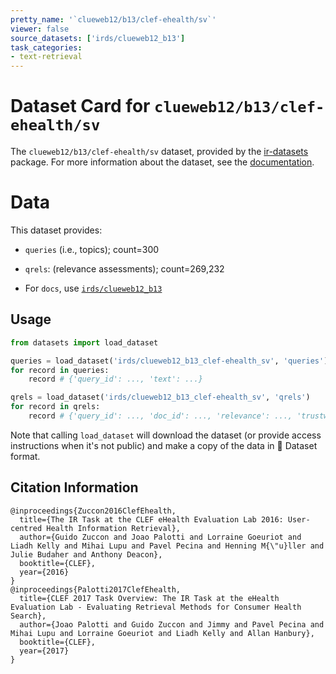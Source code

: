 ```yaml
---
pretty_name: '`clueweb12/b13/clef-ehealth/sv`'
viewer: false
source_datasets: ['irds/clueweb12_b13']
task_categories:
- text-retrieval
---
```


# Dataset Card for `clueweb12/b13/clef-ehealth/sv`

The `clueweb12/b13/clef-ehealth/sv` dataset, provided by the [ir-datasets](https://ir-datasets.com/) package.
For more information about the dataset, see the [documentation](https://ir-datasets.com/clueweb12#clueweb12/b13/clef-ehealth/sv).

# Data

This dataset provides:
 - `queries` (i.e., topics); count=300
 - `qrels`: (relevance assessments); count=269,232

 - For `docs`, use [`irds/clueweb12_b13`](https://huggingface.co/datasets/irds/clueweb12_b13)

## Usage

```python
from datasets import load_dataset

queries = load_dataset('irds/clueweb12_b13_clef-ehealth_sv', 'queries')
for record in queries:
    record # {'query_id': ..., 'text': ...}

qrels = load_dataset('irds/clueweb12_b13_clef-ehealth_sv', 'qrels')
for record in qrels:
    record # {'query_id': ..., 'doc_id': ..., 'relevance': ..., 'trustworthiness': ..., 'understandability': ..., 'iteration': ...}

```

Note that calling `load_dataset` will download the dataset (or provide access instructions when it's not public) and make a copy of the
data in 🤗 Dataset format.

## Citation Information

```
@inproceedings{Zuccon2016ClefEhealth,
  title={The IR Task at the CLEF eHealth Evaluation Lab 2016: User-centred Health Information Retrieval},
  author={Guido Zuccon and Joao Palotti and Lorraine Goeuriot and Liadh Kelly and Mihai Lupu and Pavel Pecina and Henning M{\"u}ller and Julie Budaher and Anthony Deacon},
  booktitle={CLEF},
  year={2016}
}
@inproceedings{Palotti2017ClefEhealth,
  title={CLEF 2017 Task Overview: The IR Task at the eHealth Evaluation Lab - Evaluating Retrieval Methods for Consumer Health Search},
  author={Joao Palotti and Guido Zuccon and Jimmy and Pavel Pecina and Mihai Lupu and Lorraine Goeuriot and Liadh Kelly and Allan Hanbury},
  booktitle={CLEF},
  year={2017}
}
```
